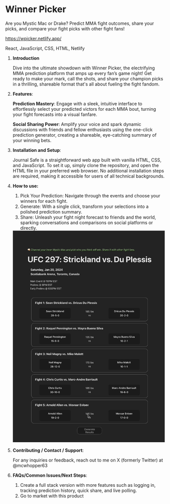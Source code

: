 # Winner Picker

Are you Mystic Mac or Drake? Predict MMA fight outcomes, share your picks, and compare your fight picks with other fight fans!

https://wpicker.netlify.app/

React, JavaScript, CSS, HTML, Netlify

1.  **Introduction**

    Dive into the ultimate showdown with Winner Picker, the electrifying MMA prediction platform that amps up every fan’s game night! Get ready to make your mark, call the shots, and share your champion picks in a thrilling, shareable format that's all about fueling the fight fandom.

2.  **Features**:

    **Prediction Mastery**: Engage with a sleek, intuitive interface to effortlessly select your predicted victors for each MMA bout, turning your fight forecasts into a visual fanfare.

    **Social Sharing Power**: Amplify your voice and spark dynamic discussions with friends and fellow enthusiasts using the one-click prediction generator, creating a shareable, eye-catching summary of your winning bets.

3.  **Installation and Setup**:

    Journal Safe is a straightforward web app built with vanilla HTML, CSS, and JavaScript. To set it up, simply clone the repository, and open the HTML file in your preferred web browser. No additional installation steps are required, making it accessible for users of all technical backgrounds.

4.  **How to use:**

    1. Pick Your Prediction: Navigate through the events and choose your winners for each fight.
    2. Generate: With a single click, transform your selections into a polished prediction summary.
    3. Share: Unleash your fight night forecast to friends and the world, sparking conversations and comparisons on social platforms or directly.

    <img src="./client//src/assets/winnerpicker demo.gif" alt="winner picker demo" />

5.  **Contributing / Contact / Support**:

    For any inquiries or feedback, reach out to me on X (formerly Twitter) at @mcwhopper63

6.  **FAQs/Common Issues/Next Steps**:

    1. Create a full stack version with more features such as logging in, tracking prediction history, quick share, and live polling.
    2. Go to market with this product
